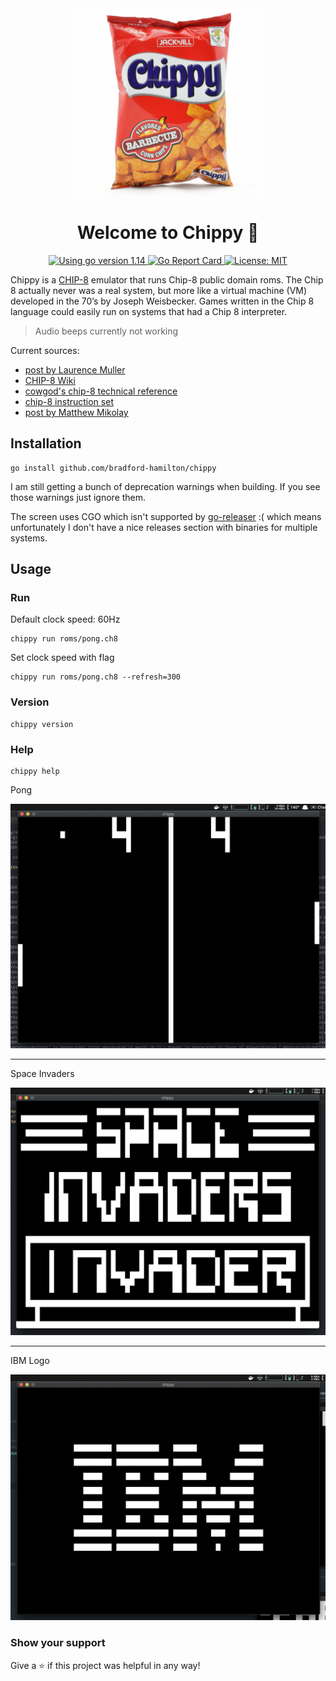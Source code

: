 <div align="center">
  <img
    alt="bag of chippys"
    src="./assets/chippy.jpg"
    height="300px"
  />
</div>
<h1 align="center">Welcome to Chippy 👋</h1>
<p align="center">
  <a href="https://golang.org/dl" target="_blank">
    <img alt="Using go version 1.14" src="https://img.shields.io/badge/go-1.14-9cf.svg" />
  </a>
  <a href="https://goreportcard.com/report/github.com/bradford-hamilton/chippy" target="_blank">
    <img alt="Go Report Card" src="https://goreportcard.com/badge/github.com/bradford-hamilton/chippy/pkg" />
  </a>
  <a href="#" target="_blank">
    <img alt="License: MIT" src="https://img.shields.io/badge/License-MIT-yellow.svg" />
  </a>
</p>

Chippy is a [CHIP-8](https://en.wikipedia.org/wiki/CHIP-8) emulator that runs Chip-8 public domain roms. The Chip 8 actually never was a real system, but more like a virtual machine (VM) developed in the 70’s by Joseph Weisbecker. Games written in the Chip 8 language could easily run on systems that had a Chip 8 interpreter.

> Audio beeps currently not working

Current sources:
- [post by Laurence Muller](http://www.multigesture.net/articles/how-to-write-an-emulator-chip-8-interpreter)
- [CHIP-8 Wiki](https://en.wikipedia.org/wiki/CHIP-8)
- [cowgod's chip-8 technical reference](http://devernay.free.fr/hacks/chip8/C8TECH10.HTM)
- [chip-8 instruction set](http://www.multigesture.net/wp-content/uploads/mirror/goldroad/chip8_instruction_set.shtml)
- [post by Matthew Mikolay](http://mattmik.com/files/chip8/mastering/chip8.html)

## Installation
```
go install github.com/bradford-hamilton/chippy
```
I am still getting a bunch of deprecation warnings when building. If you see those warnings just ignore them.

The screen uses CGO which isn't supported by [go-releaser](https://github.com/goreleaser/goreleaser) :( which means unfortunately I don't have a nice releases section with binaries for multiple systems.

## Usage
### Run
Default clock speed: 60Hz
```
chippy run roms/pong.ch8
```

Set clock speed with flag
```
chippy run roms/pong.ch8 --refresh=300
```

### Version
```
chippy version
```

### Help
```
chippy help
```

Pong

![pong](assets/pong.png)

---

Space Invaders

![space_invaders](assets/space_invaders.png)

---

IBM Logo

![IBM Logo](assets/ibm_logo.png)


### Show your support

Give a ⭐ if this project was helpful in any way!
